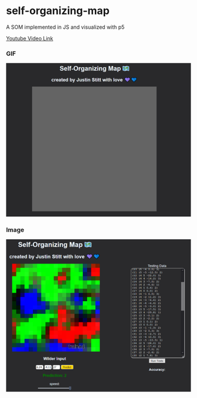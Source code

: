 # self-organizing-map
A SOM implemented in JS and visualized with p5

[Youtube Video Link](https://youtu.be/5MK-BGiDa6A)

### GIF

![](./media/SOM-gif.gif)

### Image
![](./media/SOM-SS.png)
